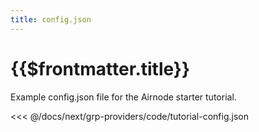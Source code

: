 ```yaml
---
title: config.json
---
```


# {{$frontmatter.title}}

Example config.json file for the Airnode starter tutorial.

<<< @/docs/next/grp-providers/code/tutorial-config.json

